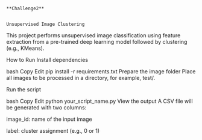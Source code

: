                                                                                                   **Challenge2**

                                                                                              Unsupervised Image Clustering
This project performs unsupervised image classification using feature extraction from a pre-trained deep learning model followed by clustering (e.g., KMeans).

How to Run
Install dependencies

bash
Copy
Edit
pip install -r requirements.txt
Prepare the image folder
Place all images to be processed in a directory, for example, test/.

Run the script

bash
Copy
Edit
python your_script_name.py
View the output
A CSV file will be generated with two columns:

image_id: name of the input image

label: cluster assignment (e.g., 0 or 1)
